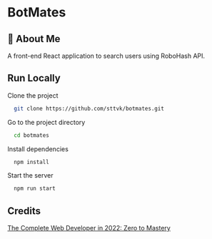 # BotMates

## 🚀 About Me

A front-end React application to search users using RoboHash API.

## Run Locally

Clone the project

```bash
  git clone https://github.com/sttvk/botmates.git
```

Go to the project directory

```bash
  cd botmates
```

Install dependencies

```bash
  npm install
```

Start the server

```bash
  npm run start
```

## Credits

[The Complete Web Developer in 2022: Zero to Mastery](https://www.udemy.com/course/the-complete-web-developer-zero-to-mastery/learn/lecture/8803510?start=0#overview)
